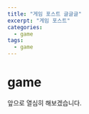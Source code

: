 ```yaml
---
title: "게임 포스트 글글글"
excerpt: "게임 포스트"
categories:
  - game
tags:
  - game
---
```


# game

앞으로 열심히 해보겠습니다.
